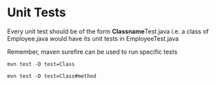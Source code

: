 # Unit Tests

Every unit test should be of the form
**Classname**Test.java i.e. a class of
Employee.java would have its unit tests
in EmployeeTest.java

Remember, maven surefire can be used to
run specific tests

`mvn test -D test=Class`

`mvn test -D test=Class#method`